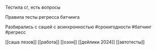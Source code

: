 Тестила сг, есть вопросы

Правила тесты регресса батчинга

Разбирались с сашей с асинхронностью 
#срокигодности  #батчинг #регресс 

[[саша лезов]]
[[работа]]
[[озон]]
[[дейлики 2024]]
[[автотесты]]
